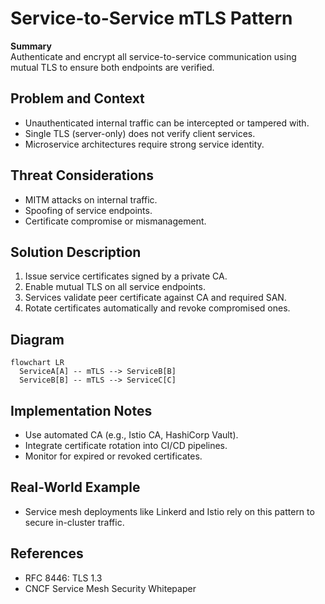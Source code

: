 # Service-to-Service mTLS Pattern

**Summary**  
Authenticate and encrypt all service-to-service communication using mutual TLS to ensure both endpoints are verified.

## Problem and Context
- Unauthenticated internal traffic can be intercepted or tampered with.
- Single TLS (server-only) does not verify client services.
- Microservice architectures require strong service identity.

## Threat Considerations
- MITM attacks on internal traffic.
- Spoofing of service endpoints.
- Certificate compromise or mismanagement.

## Solution Description
1. Issue service certificates signed by a private CA.
2. Enable mutual TLS on all service endpoints.
3. Services validate peer certificate against CA and required SAN.
4. Rotate certificates automatically and revoke compromised ones.

## Diagram
```mermaid
flowchart LR
  ServiceA[A] -- mTLS --> ServiceB[B]
  ServiceB[B] -- mTLS --> ServiceC[C]
```

## Implementation Notes
- Use automated CA (e.g., Istio CA, HashiCorp Vault).
- Integrate certificate rotation into CI/CD pipelines.
- Monitor for expired or revoked certificates.

## Real-World Example
- Service mesh deployments like Linkerd and Istio rely on this pattern to secure in-cluster traffic.

## References
- RFC 8446: TLS 1.3
- CNCF Service Mesh Security Whitepaper
